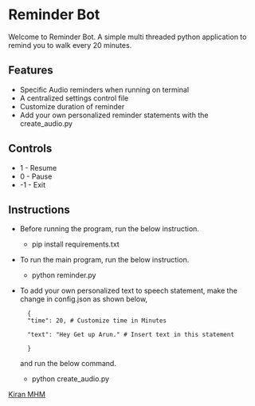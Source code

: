 # Reminder Bot

Welcome to Reminder Bot. A simple multi threaded python application to remind you to walk every 20 minutes.

## Features
* Specific Audio reminders when running on terminal
* A centralized settings control file
* Customize duration of reminder
* Add your own personalized reminder statements with the create_audio.py

## Controls
* 1 - Resume
* 0 - Pause
* -1 - Exit

## Instructions
* Before running the program, run the below instruction.
    * pip install requirements.txt
* To run the main program, run the below instruction.
    * python reminder.py
* To add your own personalized text to speech statement, make the change in config.json as shown below,
    
        {   
        "time": 20, # Customize time in Minutes

        "text": "Hey Get up Arun." # Insert text in this statement
        
        }
    
    and run the below command.
    * python create_audio.py

[Kiran MHM](https://github.com/GoluffyxD)
